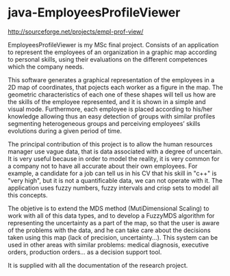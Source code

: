 java-EmployeesProfileViewer
===========================

http://sourceforge.net/projects/empl-prof-view/

EmployeesProfileViewer is my MSc final project. Consists of an application to represent the employees of an organization in a graphic map according to personal skills, using their evaluations on the different competences which the company needs.

This software generates a graphical representation of the employees in a 2D map of coordinates, that pojects each worker as a figure in the map. The geometric characteristics of each one of these shapes will tell us how are the skills of the employee represented, and it is shown in a simple and visual mode. Furthermore, each employee is placed according to his/her knowledge allowing thus an easy detection of groups with similar profiles segmenting heterogeneous groups and perceiving employees’ skills evolutions during a given period of time.

The principal contribution of this project is to allow the human resources manager use vague data, that is data associated with a degree of uncertain. It is very useful because 
in order to model the reality, it is very common for a company not to have all accurate about their own employees. For example, a candidate for a job can tell us in his CV that his skill in "c++" is "very high", but it is not a quantificable data, we can not operate with it. The application uses fuzzy numbers, fuzzy intervals and crisp sets to model all this concepts.

The objetive is to extend the MDS method (MutiDimensional Scaling) to work with all of this data types, and to develop a FuzzyMDS algorithm for representing the uncertainty as a part of the map, so that the user is aware of the problems with the data, and he can take care about the decisions taken using this map (lack of precision, uncertainty...).
This system can be used in other areas with similar problems: medical diagnosis, executive orders, production orders... as a decision support tool.

It is supplied with all the documentation of the research project.
